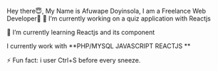 Hey there😇, My Name is Afuwape Doyinsola, I am a Freelance Web Developer💪
🔭 I’m currently working on a quiz application with Reactjs

🌱 I’m currently learning Reactjs and its component

I currently work with **PHP/MYSQL JAVASCRIPT REACTJS **

⚡ Fun fact: i user Ctrl+S before every sneeze.
